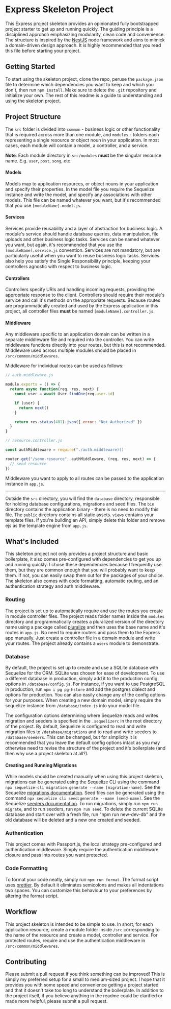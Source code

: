 # Express Skeleton Project 
This Express project skeleton provides an opinionated fully bootstrapped project starter to get up and running quickly. The guiding principle is a disciplined approach emphasizing modularity, clean code and convenience. The structure is inspired by the [NestJS](https://nestjs.com/) node framework and aims to mimick a domain-driven design approach. It is highly recommended that you read this file before starting your project.

## Getting Started
To start using the skeleton project, clone the repo, peruse the `package.json` file to determine which dependencies you want to keep and which you don't, then run `npm install`. Make sure to delete the `.git` repository and initialize your own. The rest of this readme is a guide to understanding and using the skeleton project.

## Project Structure
The `src` folder is divided into `common` - business logic or other functionality that is required across more than one module, and `modules` - folders each representing a single resource or object noun in your application. In most cases, each module will contain a model, a controller, and a service.

**Note**: Each module directory in `src/modules` **must** be the singular resource name. E.g. `user`, `post`, `song`, etc.

#### Models 
Models map to application resources, or object nouns in your application and specify their properties. In the model file you require the Sequelize instance and write the model, and specify any associations with other models. This file can be named whatever you want, but it's recommended that you use `[moduleName].model.js`. 

#### Services 
Services provide reusability and a layer of abstraction for business logic. A module's service should handle database queries, data manipulation, file uploads and other business logic tasks. Services can be named whatever you want, but again, it's recommended that you use the `[moduleName].service.js` convention. Services are not mandatory, but are particularly useful when you want to reuse business logic tasks. Services also help you satisfy the Single Responsibility principle, keeping your controllers agnostic with respect to business logic.

#### Controllers 
Controllers specify URIs and handling incoming requests, providing the appropriate response to the client. Controllers should require their module's service and call it's methods on the appropriate requests. Because routes are programmatically created and used by the Express application in this project, all controller files **must** be named `[moduleName].controller.js`. 

#### Middleware 
Any middleware specific to an application domain can be written in a separate middleware file and required into the controller. You can write middleware functions directly into your routes, but this is not recommended. Middleware used across multiple modules should be placed in `/src/common/middlewares`.

Middleware for individual routes can be used as follows: 

```js 
// auth.middleware.js 

module.exports = () => {
  return async function(req, res, next) {
    const user = await User.findOne(req.user.id)

    if (user) {
      return next()
    }

    return res.status(401).json({ error: "Not Authorized" })
  }
}

// resource.controller.js

const authMiddleware = require("./auth.middleware)()

router.get("/some-resource", authMiddleware, (req, res, next) => {
  // send resource
})
```

Middleware you want to apply to all routes can be passed to the application instance in `app.js`. 

***

Outside the `src` directory, you will find the `database` directory, responsible for holding database configurations, migrations and seed files. The `bin` directory contains the application binary - there is no need to modify this file. The `public` directory contains all static assets. `views` contains your template files. If you're building an API, simply delete this folder and remove ejs as the template engine from `app.js`. 

## What's Included
This skeleton project not only provides a project structure and basic boilerplate, it also comes pre-configured with dependencies to get you up and running quickly. I chose these dependencies because I frequently use them, but they are common enough that you will probably want to keep them. If not, you can easily swap them out for the packages of your choice. The skeleton also comes with code formatting, automatic routing, and an authentication strategy and auth middleware.

### Routing
The project is set up to automatically require and use the routes you create in module controller files. The project reads folder names inside the `modules` directory and programmatically creates a pluralized version of the directory name using a package called [pluralize](https://www.npmjs.com/package/pluralize) and then uses the base name and it's routes in `app.js`. No need to require routers and pass them to the Express app manually. Just create a controller file in a domain module and write your routes. The project already contains a `users` module to demonstrate.

### Database 
By default, the project is set up to create and use a SQLite database with Sequelize for the ORM. SQLite was chosen for ease of development. To use a different database in production, simply add it to the production config options in `/database/config.js`. For instance, if you want to use PostgreSQL in production, run `npm i pg pg-hstore` and add the postgres dialect and options for production. You can also easily change any of the config options for your purposes. When creating a new domain model, simply require the sequelize instance from `/database/index.js` into your model file.

The configuration options determining where Sequelize reads and writes migration and seeders is specified in the `.sequelizerc` in the root directory of the project. By default, Sequelize is configured to read and write migration files to `/database/migrations` and to read and write seeders to `/database/seeders`. This can be changed, but for simplicity it is recommended that you leave the default config options intact as you may otherwise need to revise the structure of the project and it's boilerplate (and then why use a project skeleton at all?).

#### Creating and Running Migrations
While models should be created manually when using this project skeleton, migrations can be generated using the Sequelize CLI using the command `npx sequelize-cli migration:generate --name [migration-name]`. See the Sequelize [migrations documentation](https://sequelize.org/master/manual/migrations.html#migration-skeleton). Seed files can be generated using the command `npx sequelize cli seed:generate --name [seed-name]`. See the Sequelize [seeders documentation](https://sequelize.org/master/manual/migrations.html#creating-the-first-seed). To run migrations, simply run `npm run migrate`, and to run seeders, run `npm run seed`. To delete the current SQLite database and start over with a fresh file, run "npm run new-dev-db" and the old database will be deleted and a new one created and seeded.

### Authentication
This project comes with Passport.js, the local strategy pre-configured and authentication middleware. Simply require the authentication middleware closure and pass into routes you want protected.

### Code Formatting 
To format your code neatly, simply run `npm run format`. The format script uses [prettier](https://prettier.io/). By default it eliminates semicolons and makes all indentations two spaces. You can customize this behaviour to your preferences by altering the format script.

## Workflow 
This project skeleton is intended to be simple to use. In short, for each application resource, create a module folder inside `/src` corresponding to the name of the resource and create a model, controller and service. For protected routes, require and use the authentication middleware in `/src/common/middlewares`.

## Contributing 
Please submit a pull request if you think something can be improved! This is simply my preferred setup for a small to medium-sized project. I hope that it provides you with some speed and convenience getting a project started and that it doesn't take too long to understand the boilerplate. In addition to the project itself, if you believe anything in the readme could be clarified or made more helpful, please submit a pull request.